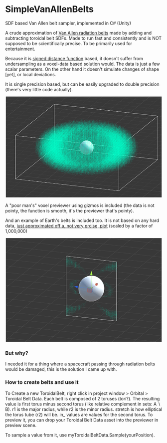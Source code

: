 # SimpleVanAllenBelts
SDF based Van Allen belt sampler, implemented in C# (Unity)

A crude approximation of [Van Allen radiation belts](https://en.wikipedia.org/wiki/Van_Allen_radiation_belt) made by adding and subtracting toroidal belt SDFs. Made to run fast and consistently and is NOT supposed to be scientifically precise. To be primarily used for entertainment.

Because it is [signed distance function](https://en.wikipedia.org/wiki/Signed_distance_function) based, it doesn't suffer from undersampling as a voxel-data based solution would. The data is just a few scalar parameters. On the other hand it doesn't simulate changes of shape [yet], or local deviations.

It is single precision based, but can be easily upgraded to double precision (there's very little code actually).

<p align="center">
<img src="https://github.com/nothke/SimpleVanAllenBelts/blob/master/doc/Unity_2018-08-30_19-58-43.png" width="500">
</p>

A "poor man's" voxel previewer using gizmos is included (the data is not pointy, the function is smooth, it's the previewer that's pointy).

And an example of Earth's belts is included too. It is not based on any hard data, [just approximated off a, not very prcise, plot](https://github.com/nothke/SimpleVanAllenBelts/blob/master/doc/Unity_2018-08-30_19-55-38.png?raw=true) (scaled by a factor of 1,000,000)

<p align="center">
<img src="https://github.com/nothke/SimpleVanAllenBelts/blob/master/doc/slice2.gif" width="500">
</p>

### But why?
I needed it for a thing where a spacecraft passing through radiation belts would be damaged, this is the solution I came up with.

### How to create belts and use it
To Create a new ToroidalBelt, right click in project window > Orbital > Toroidal Belt Data.
Each belt is composed of 2 toruses (tori?). The resulting value is first torus minus second torus (like relative complement in sets: A ∖ B). r1 is the major radius, while r2 is the minor radius. stretch is how elliptical the torus tube (r2) will be. in_ values are values for the second torus. To preview it, you can drop your Toroidal Belt Data asset into the previewer in preview scene.

To sample a value from it, use myToroidalBeltData.Sample(yourPosition).
